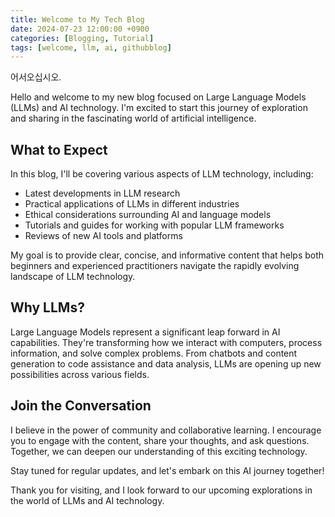 ```yaml
---
title: Welcome to My Tech Blog
date: 2024-07-23 12:00:00 +0900
categories: [Blogging, Tutorial]
tags: [welcome, llm, ai, githubblog]
---
```


어서오십시오.

Hello and welcome to my new blog focused on Large Language Models (LLMs) and AI technology. I'm excited to start this journey of exploration and sharing in the fascinating world of artificial intelligence.

## What to Expect

In this blog, I'll be covering various aspects of LLM technology, including:

- Latest developments in LLM research
- Practical applications of LLMs in different industries
- Ethical considerations surrounding AI and language models
- Tutorials and guides for working with popular LLM frameworks
- Reviews of new AI tools and platforms

My goal is to provide clear, concise, and informative content that helps both beginners and experienced practitioners navigate the rapidly evolving landscape of LLM technology.

## Why LLMs?

Large Language Models represent a significant leap forward in AI capabilities. They're transforming how we interact with computers, process information, and solve complex problems. From chatbots and content generation to code assistance and data analysis, LLMs are opening up new possibilities across various fields.

## Join the Conversation

I believe in the power of community and collaborative learning. I encourage you to engage with the content, share your thoughts, and ask questions. Together, we can deepen our understanding of this exciting technology.

Stay tuned for regular updates, and let's embark on this AI journey together!

Thank you for visiting, and I look forward to our upcoming explorations in the world of LLMs and AI technology.
